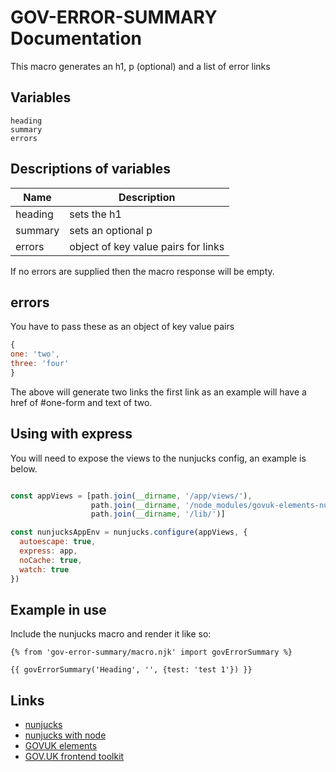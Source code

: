 # GOV-ERROR-SUMMARY Documentation

This macro generates an h1, p (optional) and a list of error links

## Variables

```
heading
summary
errors
```

## Descriptions of variables

| Name          | Description                                                   |
| ------------- |---------------------------------------------------------------|
| heading       | sets the h1                                                   |
| summary       | sets an optional p                                            |
| errors        | object of key value pairs for links                           |

If no errors are supplied then the macro response will be empty.

## errors

You have to pass these as an object of key value pairs

```javascript
{
one: 'two',
three: 'four'
}
```

The above will generate two links the first link as an example will have a href of #one-form and text of two.

## Using with express

You will need to expose the views to the nunjucks config, an example is below.

```javascript

const appViews = [path.join(__dirname, '/app/views/'),
                  path.join(__dirname, '/node_modules/govuk-elements-nunjucks/components/'),
                  path.join(__dirname, '/lib/')]

const nunjucksAppEnv = nunjucks.configure(appViews, {
  autoescape: true,
  express: app,
  noCache: true,
  watch: true
})
```

## Example in use
Include the nunjucks macro and render it like so:

```
{% from 'gov-error-summary/macro.njk' import govErrorSummary %}

{{ govErrorSummary('Heading', '', {test: 'test 1'}) }}
```

## Links

- [nunjucks](https://mozilla.github.io/nunjucks/)
- [nunjucks with node](https://mozilla.github.io/nunjucks/getting-started.html)
- [GOVUK elements](https://github.com/alphagov/govuk_elements)
- [GOV.UK frontend toolkit](https://github.com/alphagov/govuk_frontend_toolkit)